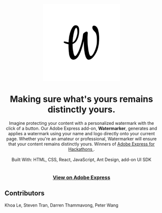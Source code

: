 <p align="center">
  <img src="https://raw.githubusercontent.com/lenhatdangkhoa/ugahacks9/main/src/transparent.png"
       width="50%"
       height="50%"
       alt="Logo of Watermarker" />
</p>

<h1 align="center">Making sure what's yours remains distinctly yours.</h1>

<p align="center">
  Imagine protecting your content with a personalized watermark with the click of a button. Our Adobe Express add-on, <strong>Watermarker</strong>, generates and applies a watermark using your name and logo directly onto your current page. Whether you're an amateur or professional, Watermarker will ensure that your content remains distinctly yours. Winners of <a href ="https://developer.adobe.com/express/hackathonss#previous-winning-submissions"> Adobe Express for Hackathons </a>.
  <br><br>
  Built With: HTML, CSS, React, JavaScript, Ant Design, add-on UI SDK
  <br><br>
</p>
<h3 align="center"><a href="https://adobesparkpost.app.link/TR9Mb7TXFLb?addOnId=w3k04mj6n">View on Adobe Express</a></h3>
<h2>Contributors</h2>
<p>Khoa Le, Steven Tran, Darren Thammavong, Peter Wang</p>
